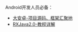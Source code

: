 Android开发人员必备：

* [大安卓-项目源码、框架汇聚地]
* [RXJava2.0-教程详解]


[大安卓-项目源码、框架汇聚地]:http://www.dandroid.cn/
[RXJava2.0-教程详解]:http://www.jianshu.com/p/464fa025229e
